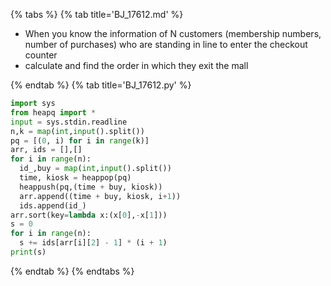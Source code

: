 {% tabs %}
{% tab title='BJ_17612.md' %}

* When you know the information of N customers (membership numbers, number of purchases) who are standing in line to enter the checkout counter
* calculate and find the order in which they exit the mall

{% endtab %}
{% tab title='BJ_17612.py' %}

```py
import sys
from heapq import *
input = sys.stdin.readline
n,k = map(int,input().split())
pq = [(0, i) for i in range(k)]
arr, ids = [],[]
for i in range(n):
  id_,buy = map(int,input().split())
  time, kiosk = heappop(pq)
  heappush(pq,(time + buy, kiosk))
  arr.append((time + buy, kiosk, i+1))
  ids.append(id_)
arr.sort(key=lambda x:(x[0],-x[1]))
s = 0
for i in range(n):
  s += ids[arr[i][2] - 1] * (i + 1)
print(s)
```

{% endtab %}
{% endtabs %}